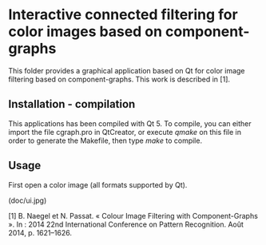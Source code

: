 # Interactive connected filtering for color images based on component-graphs

This folder provides a graphical application based on Qt for color image filtering based on component-graphs.
This work is described in [1].

## Installation - compilation
This applications has been compiled with Qt 5. To compile, you can either import the file cgraph.pro in QtCreator, or execute *qmake* on this file in order to generate the Makefile, then type *make* to compile.

## Usage

First open a color image (all formats supported by Qt).

(doc/ui.jpg)




[1] B. Naegel et N. Passat. « Colour Image Filtering with Component-Graphs ». In : 2014 22nd International Conference on Pattern Recognition. Août 2014, p. 1621–1626.
